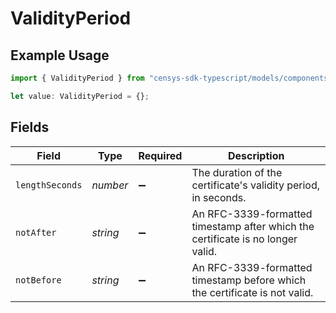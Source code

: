 # ValidityPeriod

## Example Usage

```typescript
import { ValidityPeriod } from "censys-sdk-typescript/models/components";

let value: ValidityPeriod = {};
```

## Fields

| Field                                                                           | Type                                                                            | Required                                                                        | Description                                                                     |
| ------------------------------------------------------------------------------- | ------------------------------------------------------------------------------- | ------------------------------------------------------------------------------- | ------------------------------------------------------------------------------- |
| `lengthSeconds`                                                                 | *number*                                                                        | :heavy_minus_sign:                                                              | The duration of the certificate's validity period, in seconds.                  |
| `notAfter`                                                                      | *string*                                                                        | :heavy_minus_sign:                                                              | An RFC-3339-formatted timestamp after which the certificate is no longer valid. |
| `notBefore`                                                                     | *string*                                                                        | :heavy_minus_sign:                                                              | An RFC-3339-formatted timestamp before which the certificate is not valid.      |